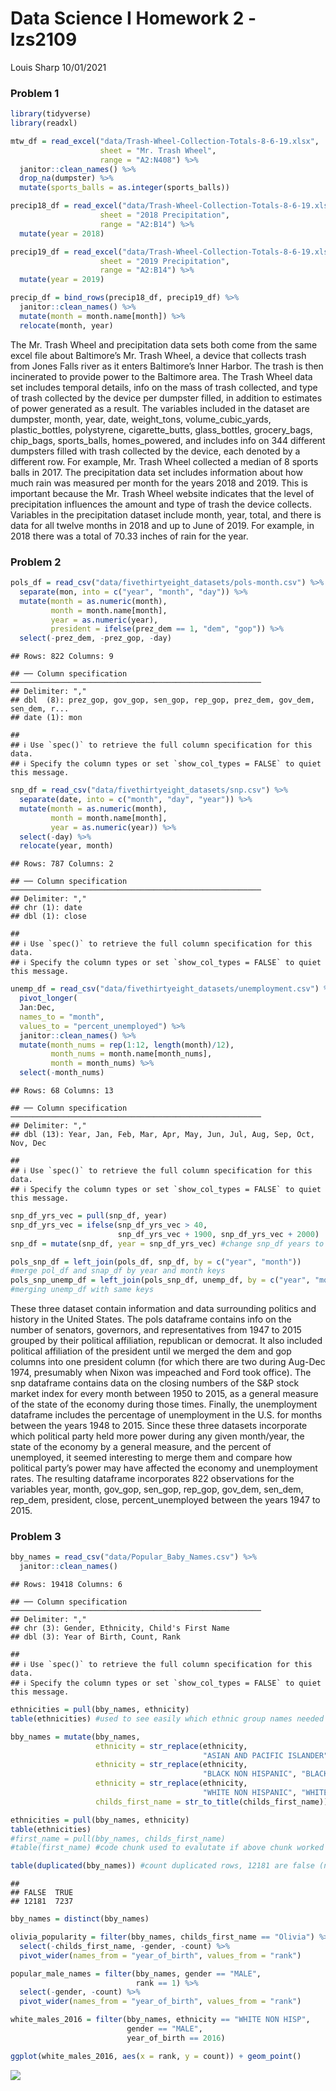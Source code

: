 Data Science I Homework 2 - lzs2109
================
Louis Sharp
10/01/2021

### **Problem 1**

``` r
library(tidyverse)
library(readxl)
```

``` r
mtw_df = read_excel("data/Trash-Wheel-Collection-Totals-8-6-19.xlsx", 
                    sheet = "Mr. Trash Wheel",
                    range = "A2:N408") %>% 
  janitor::clean_names() %>% 
  drop_na(dumpster) %>% 
  mutate(sports_balls = as.integer(sports_balls))

precip18_df = read_excel("data/Trash-Wheel-Collection-Totals-8-6-19.xlsx", 
                    sheet = "2018 Precipitation",
                    range = "A2:B14") %>% 
  mutate(year = 2018)

precip19_df = read_excel("data/Trash-Wheel-Collection-Totals-8-6-19.xlsx", 
                    sheet = "2019 Precipitation",
                    range = "A2:B14") %>% 
  mutate(year = 2019)

precip_df = bind_rows(precip18_df, precip19_df) %>% 
  janitor::clean_names() %>% 
  mutate(month = month.name[month]) %>% 
  relocate(month, year)
```

The Mr. Trash Wheel and precipitation data sets both come from the same
excel file about Baltimore’s Mr. Trash Wheel, a device that collects
trash from Jones Falls river as it enters Baltimore’s Inner Harbor. The
trash is then incinerated to provide power to the Baltimore area. The
Trash Wheel data set includes temporal details, info on the mass of
trash collected, and type of trash collected by the device per dumpster
filled, in addition to estimates of power generated as a result. The
variables included in the dataset are dumpster, month, year, date,
weight\_tons, volume\_cubic\_yards, plastic\_bottles, polystyrene,
cigarette\_butts, glass\_bottles, grocery\_bags, chip\_bags,
sports\_balls, homes\_powered, and includes info on 344 different
dumpsters filled with trash collected by the device, each denoted by a
different row. For example, Mr. Trash Wheel collected a median of 8
sports balls in 2017. The precipitation data set includes information
about how much rain was measured per month for the years 2018 and 2019.
This is important because the Mr. Trash Wheel website indicates that the
level of precipitation influences the amount and type of trash the
device collects. Variables in the precipitation dataset include month,
year, total, and there is data for all twelve months in 2018 and up to
June of 2019. For example, in 2018 there was a total of 70.33 inches of
rain for the year.

### **Problem 2**

``` r
pols_df = read_csv("data/fivethirtyeight_datasets/pols-month.csv") %>% 
  separate(mon, into = c("year", "month", "day")) %>% 
  mutate(month = as.numeric(month), 
         month = month.name[month],
         year = as.numeric(year),
         president = ifelse(prez_dem == 1, "dem", "gop")) %>% 
  select(-prez_dem, -prez_gop, -day)
```

    ## Rows: 822 Columns: 9

    ## ── Column specification ────────────────────────────────────────────────────────
    ## Delimiter: ","
    ## dbl  (8): prez_gop, gov_gop, sen_gop, rep_gop, prez_dem, gov_dem, sen_dem, r...
    ## date (1): mon

    ## 
    ## ℹ Use `spec()` to retrieve the full column specification for this data.
    ## ℹ Specify the column types or set `show_col_types = FALSE` to quiet this message.

``` r
snp_df = read_csv("data/fivethirtyeight_datasets/snp.csv") %>% 
  separate(date, into = c("month", "day", "year")) %>% 
  mutate(month = as.numeric(month), 
         month = month.name[month],
         year = as.numeric(year)) %>% 
  select(-day) %>% 
  relocate(year, month)
```

    ## Rows: 787 Columns: 2

    ## ── Column specification ────────────────────────────────────────────────────────
    ## Delimiter: ","
    ## chr (1): date
    ## dbl (1): close

    ## 
    ## ℹ Use `spec()` to retrieve the full column specification for this data.
    ## ℹ Specify the column types or set `show_col_types = FALSE` to quiet this message.

``` r
unemp_df = read_csv("data/fivethirtyeight_datasets/unemployment.csv") %>% 
  pivot_longer(
  Jan:Dec,
  names_to = "month",
  values_to = "percent_unemployed") %>% 
  janitor::clean_names() %>% 
  mutate(month_nums = rep(1:12, length(month)/12),
         month_nums = month.name[month_nums],
         month = month_nums) %>% 
  select(-month_nums)
```

    ## Rows: 68 Columns: 13

    ## ── Column specification ────────────────────────────────────────────────────────
    ## Delimiter: ","
    ## dbl (13): Year, Jan, Feb, Mar, Apr, May, Jun, Jul, Aug, Sep, Oct, Nov, Dec

    ## 
    ## ℹ Use `spec()` to retrieve the full column specification for this data.
    ## ℹ Specify the column types or set `show_col_types = FALSE` to quiet this message.

``` r
snp_df_yrs_vec = pull(snp_df, year)
snp_df_yrs_vec = ifelse(snp_df_yrs_vec > 40, 
                        snp_df_yrs_vec + 1900, snp_df_yrs_vec + 2000)
snp_df = mutate(snp_df, year = snp_df_yrs_vec) #change snp_df years to 4 digits
```

``` r
pols_snp_df = left_join(pols_df, snp_df, by = c("year", "month")) 
#merge pol_df and snap_df by year and month keys
pols_snp_unemp_df = left_join(pols_snp_df, unemp_df, by = c("year", "month"))
#merging unemp_df with same keys
```

These three dataset contain information and data surrounding politics
and history in the United States. The pols dataframe contains info on
the number of senators, governors, and representatives from 1947 to 2015
grouped by their political affiliation, republican or democrat. It also
included political affiliation of the president until we merged the dem
and gop columns into one president column (for which there are two
during Aug-Dec 1974, presumably when Nixon was impeached and Ford took
office). The snp dataframe contains data on the closing numbers of the
S&P stock market index for every month between 1950 to 2015, as a
general measure of the state of the economy during those times. Finally,
the unemployment dataframe includes the percentage of unemployment in
the U.S. for months between the years 1948 to 2015. Since these three
datasets incorporate which political party held more power during any
given month/year, the state of the economy by a general measure, and the
percent of unemployed, it seemed interesting to merge them and compare
how political party’s power may have affected the economy and
unemployment rates. The resulting dataframe incorporates 822
observations for the variables year, month, gov\_gop, sen\_gop,
rep\_gop, gov\_dem, sen\_dem, rep\_dem, president, close,
percent\_unemployed between the years 1947 to 2015.

### **Problem 3**

``` r
bby_names = read_csv("data/Popular_Baby_Names.csv") %>% 
  janitor::clean_names()
```

    ## Rows: 19418 Columns: 6

    ## ── Column specification ────────────────────────────────────────────────────────
    ## Delimiter: ","
    ## chr (3): Gender, Ethnicity, Child's First Name
    ## dbl (3): Year of Birth, Count, Rank

    ## 
    ## ℹ Use `spec()` to retrieve the full column specification for this data.
    ## ℹ Specify the column types or set `show_col_types = FALSE` to quiet this message.

``` r
ethnicities = pull(bby_names, ethnicity)
table(ethnicities) #used to see easily which ethnic group names needed changing
```

``` r
bby_names = mutate(bby_names, 
                   ethnicity = str_replace(ethnicity, 
                                           "ASIAN AND PACIFIC ISLANDER", "ASIAN AND PACI"),
                   ethnicity = str_replace(ethnicity,
                                           "BLACK NON HISPANIC", "BLACK NON HISP"),
                   ethnicity = str_replace(ethnicity,
                                           "WHITE NON HISPANIC", "WHITE NON HISP"),
                   childs_first_name = str_to_title(childs_first_name))
```

``` r
ethnicities = pull(bby_names, ethnicity)
table(ethnicities)
#first_name = pull(bby_names, childs_first_name)
#table(first_name) #code chunk used to evalutate if above chunk worked properly
```

``` r
table(duplicated(bby_names)) #count duplicated rows, 12181 are false (not duplicated)
```

    ## 
    ## FALSE  TRUE 
    ## 12181  7237

``` r
bby_names = distinct(bby_names)
```

``` r
olivia_popularity = filter(bby_names, childs_first_name == "Olivia") %>% 
  select(-childs_first_name, -gender, -count) %>% 
  pivot_wider(names_from = "year_of_birth", values_from = "rank")
```

``` r
popular_male_names = filter(bby_names, gender == "MALE",
                            rank == 1) %>% 
  select(-gender, -count) %>% 
  pivot_wider(names_from = "year_of_birth", values_from = "rank")
```

``` r
white_males_2016 = filter(bby_names, ethnicity == "WHITE NON HISP",
                          gender == "MALE",
                          year_of_birth == 2016)

ggplot(white_males_2016, aes(x = rank, y = count)) + geom_point()
```

![](p8105_hw2_lzs2109_files/figure-gfm/unnamed-chunk-14-1.png)<!-- -->
